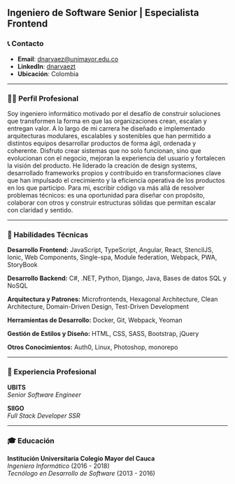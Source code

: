 ## Ingeniero de Software Senior | Especialista Frontend

### 📞 Contacto

- **Email**: dnarvaez@unimayor.edu.co
- **LinkedIn**: [dnarvaezt](https://www.linkedin.com/in/dnarvaezt)
- **Ubicación**: Colombia

---

### 🧑‍💼 Perfil Profesional
Soy ingeniero informático motivado por el desafío de construir soluciones que transformen la forma en que las organizaciones crean, escalan y entregan valor. A lo largo de mi carrera he diseñado e implementado arquitecturas modulares, escalables y sostenibles que han permitido a distintos equipos desarrollar productos de forma ágil, ordenada y coherente. Disfruto crear sistemas que no solo funcionan, sino que evolucionan con el negocio, mejoran la experiencia del usuario y fortalecen la visión del producto. He liderado la creación de design systems, desarrollado frameworks propios y contribuido en transformaciones clave que han impulsado el crecimiento y la eficiencia operativa de los productos en los que participo. Para mí, escribir código va más allá de resolver problemas técnicos: es una oportunidad para diseñar con propósito, colaborar con otros y construir estructuras sólidas que permitan escalar con claridad y sentido.

---

### 🔧 Habilidades Técnicas

**Desarrollo Frontend:** JavaScript, TypeScript, Angular, React, StencilJS, Ionic, Web Components, Single-spa, Module
federation, Webpack, PWA, StoryBook

**Desarrollo Backend:** C#, .NET, Python, Django, Java, Bases de datos SQL y NoSQL

**Arquitectura y Patrones:** Microfrontends, Hexagonal Architecture, Clean Architecture, Domain-Driven
Design, Test-Driven Development

**Herramientas de Desarrollo:** Docker, Git, Webpack, Yeoman

**Gestión de Estilos y Diseño:** HTML, CSS, SASS, Bootstrap, jQuery

**Otros Conocimientos:** Auth0, Linux, Photoshop, monorepo

---

### 🌟 Experiencia Profesional

**UBITS**  
*Senior Software Engineer*    

**SIIGO**  
*Full Stack Developer SSR*  

---

### 🎓 Educación

**Institución Universitaria Colegio Mayor del Cauca**  
*Ingeniero Informático* (2016 - 2018)  
*Tecnólogo en Desarrollo de Software* (2013 - 2016)
